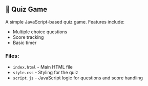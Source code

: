 ## 📁 Quiz Game

A simple JavaScript-based quiz game. Features include:
- Multiple choice questions
- Score tracking
- Basic timer

### Files:
- `index.html` - Main HTML file
- `style.css` - Styling for the quiz
- `script.js` - JavaScript logic for questions and score handling
